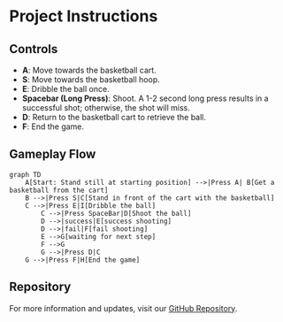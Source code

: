# Project Instructions

## Controls

- **A**: Move towards the basketball cart.
- **S**: Move towards the basketball hoop.
- **E**: Dribble the ball once.
- **Spacebar (Long Press)**: Shoot. A 1-2 second long press results in a successful shot; otherwise, the shot will miss.
- **D**: Return to the basketball cart to retrieve the ball.
- **F**: End the game.

## Gameplay Flow

```mermaid
graph TD
    A[Start: Stand still at starting position] -->|Press A| B[Get a basketball from the cart]
    B -->|Press S|C[Stand in front of the cart with the basketball]
    C -->|Press E|I[Dribble the ball]
		C -->|Press SpaceBar|D[Shoot the ball]
		D -->|success|E[success shooting]
		D -->|fail|F[fail shooting]
		E -->G[waiting for next step]
		F -->G
		G -->|Press D|C
    G -->|Press F|H[End the game]

```





## Repository

For more information and updates, visit our [GitHub Repository](https://github.com/lhzzzzzzz/ComputerGraphics_BasketballCai).